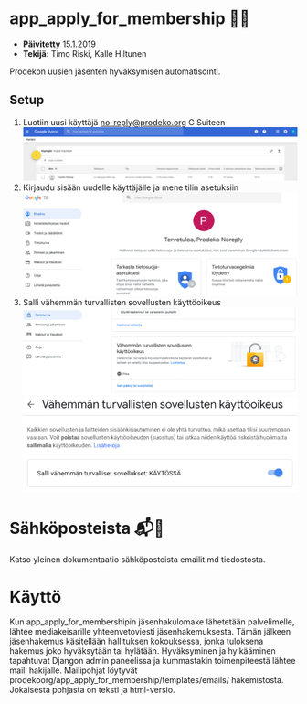 # app_apply_for_membership :email::school_satchel:

- **Päivitetty** 15.1.2019
- **Tekijä:** Timo Riski, Kalle Hiltunen

Prodekon uusien jäsenten hyväksymisen automatisointi.

## Setup

1. Luotiin uusi käyttäjä no-reply@prodeko.org G Suiteen
   ![G Suite uusi käyttäjä](images/app_apply_for_membership/new-g-suite-user.png)
2. Kirjaudu sisään uudelle käyttäjälle ja mene tilin asetuksiin
   ![Käyttäjän asetukset](images/app_apply_for_membership/user-settings.png)
3. Salli vähemmän turvallisten sovellusten käyttöoikeus
   ![Asetukset vähemmän turvalliset sovellukset](images/app_apply_for_membership/user-settings-less-secure-apps.png)
   ![Salli vähemmän turvalliset sovellukset](images/app_apply_for_membership/user-settings-less-secure-apps-allow.png)

# Sähköposteista :mailbox_with_mail::email:

Katso yleinen dokumentaatio sähköposteista emailit.md tiedostosta.

# Käyttö

Kun app_apply_for_membershipin jäsenhakulomake lähetetään palvelimelle, lähtee mediakeisarille yhteenvetoviesti jäsenhakemuksesta. Tämän jälkeen jäsenhakemus käsitellään hallituksen kokouksessa, jonka tuloksena hakemus joko hyväksytään tai hylätään. Hyväksyminen ja hylkääminen tapahtuvat Djangon admin paneelissa ja kummastakin toimenpiteestä lähtee maili hakijalle. Mailipohjat löytyvät prodekoorg/app_apply_for_membership/templates/emails/ hakemistosta. Jokaisesta pohjasta on teksti ja html-versio.
